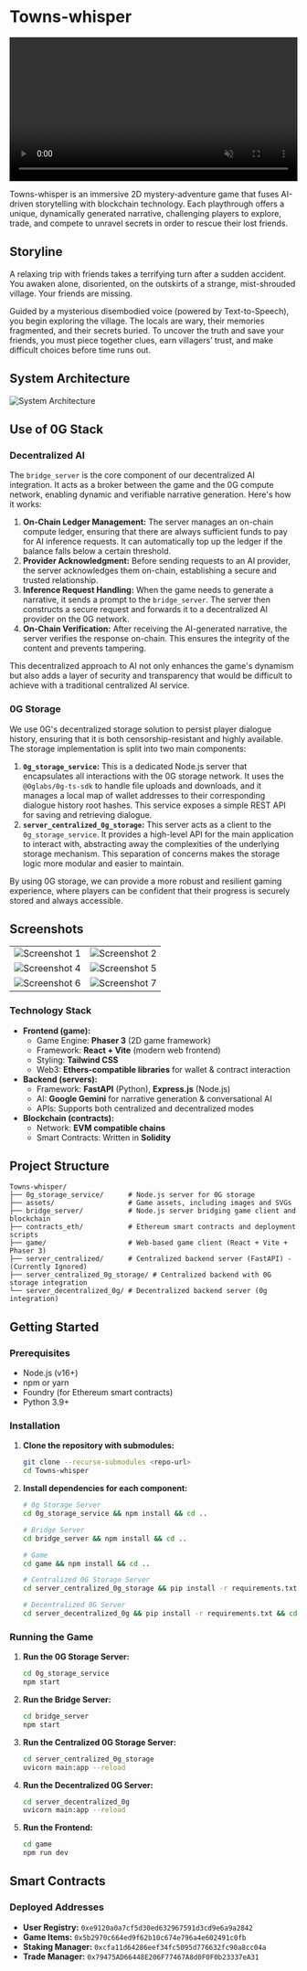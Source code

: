 # Towns-whisper

<video src="assets/towns_whisper_walkthrough.mp4" width="100%" controls autoplay muted>
  Your browser does not support the video tag.
</video>

Towns-whisper is an immersive 2D mystery-adventure game that fuses AI-driven storytelling with blockchain technology. Each playthrough offers a unique, dynamically generated narrative, challenging players to explore, trade, and compete to unravel secrets in order to rescue their lost friends.

## Storyline

A relaxing trip with friends takes a terrifying turn after a sudden accident. You awaken alone, disoriented, on the outskirts of a strange, mist-shrouded village. Your friends are missing.

Guided by a mysterious disembodied voice (powered by Text-to-Speech), you begin exploring the village. The locals are wary, their memories fragmented, and their secrets buried. To uncover the truth and save your friends, you must piece together clues, earn villagers’ trust, and make difficult choices before time runs out.

## System Architecture

![System Architecture](assets/towns_whispers_flow.svg)

## Use of 0G Stack

### Decentralized AI

The `bridge_server` is the core component of our decentralized AI integration. It acts as a broker between the game and the 0G compute network, enabling dynamic and verifiable narrative generation. Here's how it works:

1.  **On-Chain Ledger Management:** The server manages an on-chain compute ledger, ensuring that there are always sufficient funds to pay for AI inference requests. It can automatically top up the ledger if the balance falls below a certain threshold.
2.  **Provider Acknowledgment:** Before sending requests to an AI provider, the server acknowledges them on-chain, establishing a secure and trusted relationship.
3.  **Inference Request Handling:** When the game needs to generate a narrative, it sends a prompt to the `bridge_server`. The server then constructs a secure request and forwards it to a decentralized AI provider on the 0G network.
4.  **On-Chain Verification:** After receiving the AI-generated narrative, the server verifies the response on-chain. This ensures the integrity of the content and prevents tampering.

This decentralized approach to AI not only enhances the game's dynamism but also adds a layer of security and transparency that would be difficult to achieve with a traditional centralized AI service.

### 0G Storage

We use 0G's decentralized storage solution to persist player dialogue history, ensuring that it is both censorship-resistant and highly available. The storage implementation is split into two main components:

1.  **`0g_storage_service`:** This is a dedicated Node.js server that encapsulates all interactions with the 0G storage network. It uses the `@0glabs/0g-ts-sdk` to handle file uploads and downloads, and it manages a local map of wallet addresses to their corresponding dialogue history root hashes. This service exposes a simple REST API for saving and retrieving dialogue.
2.  **`server_centralized_0g_storage`:** This server acts as a client to the `0g_storage_service`. It provides a high-level API for the main application to interact with, abstracting away the complexities of the underlying storage mechanism. This separation of concerns makes the storage logic more modular and easier to maintain.

By using 0G storage, we can provide a more robust and resilient gaming experience, where players can be confident that their progress is securely stored and always accessible.

## Screenshots

|                                       |                                       |
| ------------------------------------- | ------------------------------------- |
| ![Screenshot 1](assets/screenshots/Screenshot%202025-10-05%20215017.png) | ![Screenshot 2](assets/screenshots/Screenshot%202025-10-05%20215028.png) |
| ![Screenshot 4](assets/screenshots/Screenshot%202025-10-05%20215101.png) | ![Screenshot 5](assets/screenshots/Screenshot%202025-10-05%20215135.png) |
| ![Screenshot 6](assets/screenshots/Screenshot%202025-10-05%20215151.png) | ![Screenshot 7](assets/screenshots/Screenshot%202025-10-05%20215157.png) |

### Technology Stack

*   **Frontend (game):**
    *   Game Engine: **Phaser 3** (2D game framework)
    *   Framework: **React + Vite** (modern web frontend)
    *   Styling: **Tailwind CSS**
    *   Web3: **Ethers-compatible libraries** for wallet & contract interaction
*   **Backend (servers):**
    *   Framework: **FastAPI** (Python), **Express.js** (Node.js)
    *   AI: **Google Gemini** for narrative generation & conversational AI
    *   APIs: Supports both centralized and decentralized modes
*   **Blockchain (contracts):**
    *   Network: **EVM compatible chains**
    *   Smart Contracts: Written in **Solidity**

## Project Structure

```
Towns-whisper/
├── 0g_storage_service/      # Node.js server for 0G storage
├── assets/                  # Game assets, including images and SVGs
├── bridge_server/           # Node.js server bridging game client and blockchain
├── contracts_eth/           # Ethereum smart contracts and deployment scripts
├── game/                    # Web-based game client (React + Vite + Phaser 3)
├── server_centralized/      # Centralized backend server (FastAPI) - (Currently Ignored)
├── server_centralized_0g_storage/ # Centralized backend with 0G storage integration
└── server_decentralized_0g/ # Decentralized backend server (0g integration)
```

## Getting Started

### Prerequisites

*   Node.js (v16+)
*   npm or yarn
*   Foundry (for Ethereum smart contracts)
*   Python 3.9+

### Installation

1.  **Clone the repository with submodules:**
    ```bash
    git clone --recurse-submodules <repo-url>
    cd Towns-whisper
    ```

2.  **Install dependencies for each component:**
    ```bash
    # 0g Storage Server
    cd 0g_storage_service && npm install && cd ..

    # Bridge Server
    cd bridge_server && npm install && cd ..

    # Game
    cd game && npm install && cd ..

    # Centralized 0G Storage Server
    cd server_centralized_0g_storage && pip install -r requirements.txt && cd ..

    # Decentralized 0G Server
    cd server_decentralized_0g && pip install -r requirements.txt && cd ..
    ```

### Running the Game

1.  **Run the 0G Storage Server:**
    ```bash
    cd 0g_storage_service
    npm start
    ```

2.  **Run the Bridge Server:**
    ```bash
    cd bridge_server
    npm start
    ```

3.  **Run the Centralized 0G Storage Server:**
    ```bash
    cd server_centralized_0g_storage
    uvicorn main:app --reload
    ```

4.  **Run the Decentralized 0G Server:**
    ```bash
    cd server_decentralized_0g
    uvicorn main:app --reload
    ```

5.  **Run the Frontend:**
    ```bash
    cd game
    npm run dev
    ```

## Smart Contracts

### Deployed Addresses

*   **User Registry:** `0xe9120a0a7cf5d30ed632967591d3cd9e6a9a2842`
*   **Game Items:** `0x5b2970c664ed9f62b10c674e796a4e602491c0fb`
*   **Staking Manager:** `0xcfa11d64286eef34fc5095d776632fc90a8cc04a`
*   **Trade Manager:** `0x79475AD66448E206F77467A8d0F0F0b23337eA31`
